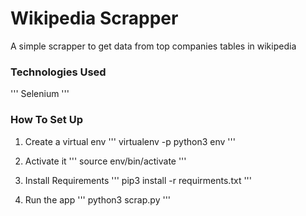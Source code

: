 # Wikipedia Scrapper

A simple scrapper to get data from top companies tables in wikipedia

### Technologies Used
'''
Selenium
'''

### How To Set Up
1. Create a virtual env
'''
virtualenv -p python3 env
'''

2. Activate it
'''
source env/bin/activate
'''

2. Install Requirements
'''
pip3 install -r requirments.txt
'''

3. Run the app
'''
python3 scrap.py
'''